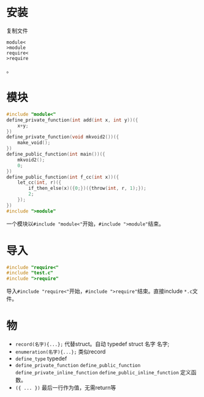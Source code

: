 # 安装

复制文件
```
module<
>module
require<
>require
```
。

# 模块

```C
#include "module<"
define_private_function(int add(int x, int y))({
	x+y;
})
define_private_function(void mkvoid2())({
	make_void();
})
define_public_function(int main())({
	mkvoid2();
	0;
})
define_public_function(int f_cc(int x))({
	let_cc(int, r)({
		if_then_else(x)({0;})({throw(int, r, 1);});
		2;
	});
})
#include ">module"
```

一个模块以`#include "module<"`开始，`#include ">module"`结束。

# 导入

```C
#include "require<"
#include "test.c"
#include ">require"
```

导入`#include "require<"`开始，`#include ">require"`结束。直接include `*.c`文件。

# 物
+ `record(名字){...};` 代替struct。自动 typedef struct 名字 名字;
+ `enumeration(名字){...};` 类似record
+ `define_type` typedef
+ `define_private_function` `define_public_function` `define_private_inline_function` `define_public_inline_function` 定义函数。
+ `({ ... })` 最后一行作为值，无需return等
